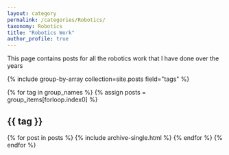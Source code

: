 ```yaml
---
layout: category
permalink: /categories/Robotics/
taxonomy: Robotics
title: "Robotics Work"
author_profile: true
---
```


This page contains posts for all the robotics work that I have done over the years

{% include group-by-array collection=site.posts field="tags" %}

{% for tag in group_names %}
  {% assign posts = group_items[forloop.index0] %}
  <h2 id="{{ tag | slugify }}" class="archive__subtitle">{{ tag }}</h2>
  {% for post in posts %}
    {% include archive-single.html %}
  {% endfor %}
{% endfor %}